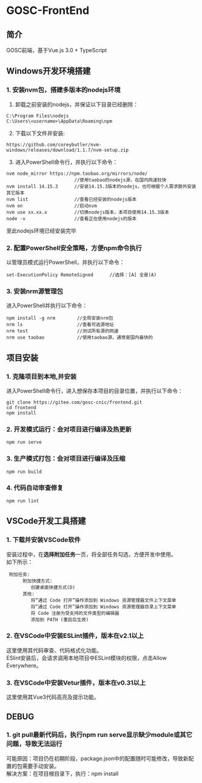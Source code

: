 # GOSC-FrontEnd

## 简介
GOSC前端，基于Vue.js 3.0 + TypeScript

## Windows开发环境搭建
### 1. 安装nvm包，搭建多版本的nodejs环境
1. 卸载之前安装的nodejs，并保证以下目录已经删除：
```
C:\Program Files\nodejs
C:\Users\<username>\AppData\Roaming\npm
```
2. 下载以下文件并安装:
```
https://github.com/coreybutler/nvm-windows/releases/download/1.1.7/nvm-setup.zip
```
3. 进入PowerShell命令行，并执行以下命令：
```
nvm node_mirror https://npm.taobao.org/mirrors/node/    
                         //使用taobao的nodejs源，在国内网速较快
nvm install 14.15.3      //安装14.15.3版本的nodejs，也可根据个人需求额外安装其它版本
nvm list                 //查看已经安装的nodejs版本
nvm on                   //启动nvm
nvm use xx.xx.x          //切换nodejs版本，本项目使用14.15.3版本
node -v                  //查看正在使用nodejs的版本
```
至此nodejs环境已经安装完毕

### 2. 配置PowerShell安全策略，方便npm命令执行
以管理员模式运行PowerShell，并执行以下命令：
```
set-ExecutionPolicy RemoteSigned      //选择：[A] 全是(A)
```
### 3. 安装nrm源管理包
进入PowerShell并执行以下命令：
```
npm install -g nrm        //全局安装nrm包
nrm ls                    //查看可选源地址
nrm test                  //测试所有源的网速
nrm use taobao            //使用taobao源，通常是国内最快的
```

## 项目安装
### 1. 克隆项目到本地,并安装
进入PowerShell命令行，进入想保存本项目的目录位置，并执行以下命令：
```
git clone https://gitee.com/gosc-cnic/frontend.git
cd frontend
npm install
```

### 2. 开发模式运行：会对项目进行编译及热更新
```
npm run serve
```

### 3. 生产模式打包：会对项目进行编译及压缩
```
npm run build
```

### 4. 代码自动审查修复
```
npm run lint
```

## VSCode开发工具搭建
### 1. 下载并安装VSCode软件
安装过程中，在**选择附加任务**一页，将全部任务勾选，方便开发中使用。    
如下所示：
```
 附加任务:
      附加快捷方式:
         创建桌面快捷方式(D)
      其他:
         将“通过 Code 打开”操作添加到 Windows 资源管理器文件上下文菜单
         将“通过 Code 打开”操作添加到 Windows 资源管理器目录上下文菜单
         将 Code 注册为受支持的文件类型的编辑器
         添加到 PATH (重启后生效)
```

### 2. 在VSCode中安装ESLint插件，版本在v2.1以上
这里使用其代码审查、代码格式化功能。  
ESlint安装后，会请求调用本地项目中ESLint模块的权限，点击Allow Everywhere。  

### 3. 在VSCode中安装Vetur插件，版本在v0.31以上
这里使用其Vue3代码高亮及提示功能。  

## DEBUG
### 1. git pull最新代码后，执行npm run serve显示缺少module或其它问题，导致无法运行
可能原因：项目仍在初期阶段，package.json中的配置随时可能修改，导致新配置的包需要手动安装。  
解决方案：在项目根目录下，执行：npm install   
